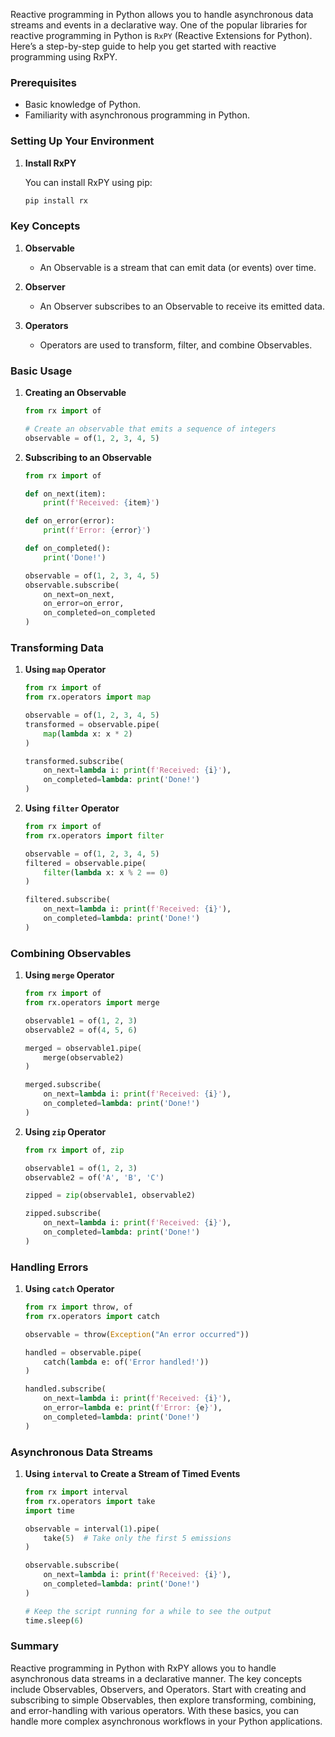 Reactive programming in Python allows you to handle asynchronous data streams and events in a declarative way. One of the popular libraries for reactive programming in Python is `RxPY` (Reactive Extensions for Python). Here’s a step-by-step guide to help you get started with reactive programming using RxPY.

### Prerequisites

- Basic knowledge of Python.
- Familiarity with asynchronous programming in Python.

### Setting Up Your Environment

1. **Install RxPY**

   You can install RxPY using pip:

   ```sh
   pip install rx
   ```

### Key Concepts

1. **Observable**
   - An Observable is a stream that can emit data (or events) over time.

2. **Observer**
   - An Observer subscribes to an Observable to receive its emitted data.

3. **Operators**
   - Operators are used to transform, filter, and combine Observables.

### Basic Usage

1. **Creating an Observable**

   ```python
   from rx import of

   # Create an observable that emits a sequence of integers
   observable = of(1, 2, 3, 4, 5)
   ```

2. **Subscribing to an Observable**

   ```python
   from rx import of

   def on_next(item):
       print(f'Received: {item}')

   def on_error(error):
       print(f'Error: {error}')

   def on_completed():
       print('Done!')

   observable = of(1, 2, 3, 4, 5)
   observable.subscribe(
       on_next=on_next,
       on_error=on_error,
       on_completed=on_completed
   )
   ```

### Transforming Data

1. **Using `map` Operator**

   ```python
   from rx import of
   from rx.operators import map

   observable = of(1, 2, 3, 4, 5)
   transformed = observable.pipe(
       map(lambda x: x * 2)
   )

   transformed.subscribe(
       on_next=lambda i: print(f'Received: {i}'),
       on_completed=lambda: print('Done!')
   )
   ```

2. **Using `filter` Operator**

   ```python
   from rx import of
   from rx.operators import filter

   observable = of(1, 2, 3, 4, 5)
   filtered = observable.pipe(
       filter(lambda x: x % 2 == 0)
   )

   filtered.subscribe(
       on_next=lambda i: print(f'Received: {i}'),
       on_completed=lambda: print('Done!')
   )
   ```

### Combining Observables

1. **Using `merge` Operator**

   ```python
   from rx import of
   from rx.operators import merge

   observable1 = of(1, 2, 3)
   observable2 = of(4, 5, 6)
   
   merged = observable1.pipe(
       merge(observable2)
   )

   merged.subscribe(
       on_next=lambda i: print(f'Received: {i}'),
       on_completed=lambda: print('Done!')
   )
   ```

2. **Using `zip` Operator**

   ```python
   from rx import of, zip

   observable1 = of(1, 2, 3)
   observable2 = of('A', 'B', 'C')

   zipped = zip(observable1, observable2)

   zipped.subscribe(
       on_next=lambda i: print(f'Received: {i}'),
       on_completed=lambda: print('Done!')
   )
   ```

### Handling Errors

1. **Using `catch` Operator**

   ```python
   from rx import throw, of
   from rx.operators import catch

   observable = throw(Exception("An error occurred"))

   handled = observable.pipe(
       catch(lambda e: of('Error handled!'))
   )

   handled.subscribe(
       on_next=lambda i: print(f'Received: {i}'),
       on_error=lambda e: print(f'Error: {e}'),
       on_completed=lambda: print('Done!')
   )
   ```

### Asynchronous Data Streams

1. **Using `interval` to Create a Stream of Timed Events**

   ```python
   from rx import interval
   from rx.operators import take
   import time

   observable = interval(1).pipe(
       take(5)  # Take only the first 5 emissions
   )

   observable.subscribe(
       on_next=lambda i: print(f'Received: {i}'),
       on_completed=lambda: print('Done!')
   )

   # Keep the script running for a while to see the output
   time.sleep(6)
   ```

### Summary

Reactive programming in Python with RxPY allows you to handle asynchronous data streams in a declarative manner. The key concepts include Observables, Observers, and Operators. Start with creating and subscribing to simple Observables, then explore transforming, combining, and error-handling with various operators. With these basics, you can handle more complex asynchronous workflows in your Python applications.